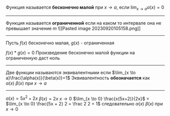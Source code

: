 Функция называется **бесконечно малой** при $x \to a$, если $\lim _{x \to a}\alpha(x) = 0$

---
Функция называется **ограниченной** если на каком то интервале она не превышает значение $m$
![[Pasted image 20230920105158.png]]

----------
Пусть $f(x)$ бесконечно малая, $g(x)$ - ограниченная

$f(x)*g(x)=0$
Произведение бесконечно малой функции на ограниченную даст ноль

---

Две функции называются эквивалентными если $\lim_{x \to a}\frac{\alpha(x)}{\beta(x)}=1$
Эквивалентность **обозначается** как $\alpha(x) ~ \beta(x)$ при $x \to a$

---
$\alpha(x) = 5x^2 + 2x$
$\beta(x) = 2x$
$x \to 0$
$\lim_{x \to 0} \frac{x(5x+2)}{2x}$ = $\lim_{x \to 0} \frac{5x + 2} 2 = \frac 2 2 = 1$
следовательно
$\alpha(x) ~ \beta(x)$ при $x \to 0$


